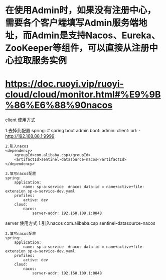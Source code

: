 # 在使用Admin时，如果没有注册中心，需要各个客户端填写Admin服务端地址，而Admin是支持Nacos、Eureka、ZooKeeper等组件，可以直接从注册中心拉取服务实例
# https://doc.ruoyi.vip/ruoyi-cloud/cloud/monitor.html#%E9%9B%86%E6%88%90nacos

client 使用方式

1.去掉此配置
    spring:   # spring boot admin
        boot:
            admin:
                client:
                    url:
                        - http://192.168.88.1:9999
    
    2.引入nacos
    <dependency>
        <groupId>com.alibaba.csp</groupId>
        <artifactId>sentinel-datasource-nacos</artifactId>
    </dependency>
    
    3.填写nacos配置
    spring:
        application:
            name: sp-a-service  #nacos data-id = name+active+file-extension sp-a-service-dev.yaml
        profiles:
            active: dev
        cloud:
            nacos:
                server-addr: 192.168.109.1:8848


server 使用方式
    1.引入nacos
    <dependency>
        <groupId>com.alibaba.csp</groupId>
        <artifactId>sentinel-datasource-nacos</artifactId>
    </dependency>
    
    2.填写nacos配置
    spring:
        application:
            name: sp-a-service  #nacos data-id = name+active+file-extension sp-a-service-dev.yaml
        profiles:
            active: dev
        cloud:
            nacos:
                server-addr: 192.168.109.1:8848